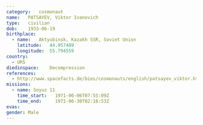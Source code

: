 ```yaml
---
category:	cosmonaut
name:	PATSAYEV, Viktor Ivanovich 
type:	civilian
dob:	1933-06-19
birthplace:
  - name:	Aktyubinsk, Kazakh SSR, Soviet Union
    latitude:	44.957489
    longitude:	55.794559
country:
  - URS
diedinspace:	Decompression
references:
  - http://www.spacefacts.de/bios/cosmonauts/english/patsayev_viktor.htm
missions:
  - name: Soyuz 11
    time_start:   1971-06-06T07:55:09Z
    time_end:     1971-06-30T02:16:53Z
evas:
gender:	Male
---
```

